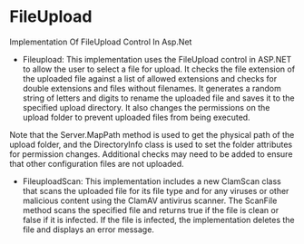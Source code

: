 # FileUpload
Implementation Of FileUpload Control In Asp.Net


 
* Fileupload: This implementation uses the FileUpload control in ASP.NET to allow the user to select a file for upload. It checks the file extension of the uploaded file against a list of allowed extensions and checks for double extensions and files without filenames. It generates a random string of letters and digits to rename the uploaded file and saves it to the specified upload directory. It also changes the permissions on the upload folder to prevent uploaded files from being executed.

Note that the  Server.MapPath method is used to get the physical path of the upload folder, and the DirectoryInfo class is used to set the folder attributes for permission changes. Additional checks may need to be added to ensure that other configuration files are not uploaded.

* FileuploadScan: This  implementation includes a new ClamScan class that scans the uploaded file for its file type and for any viruses or other malicious content using the ClamAV antivirus scanner. The ScanFile method scans the specified file and returns true if the file is clean or false if it is infected. If the file is infected, the implementation deletes the file and displays an error message.
